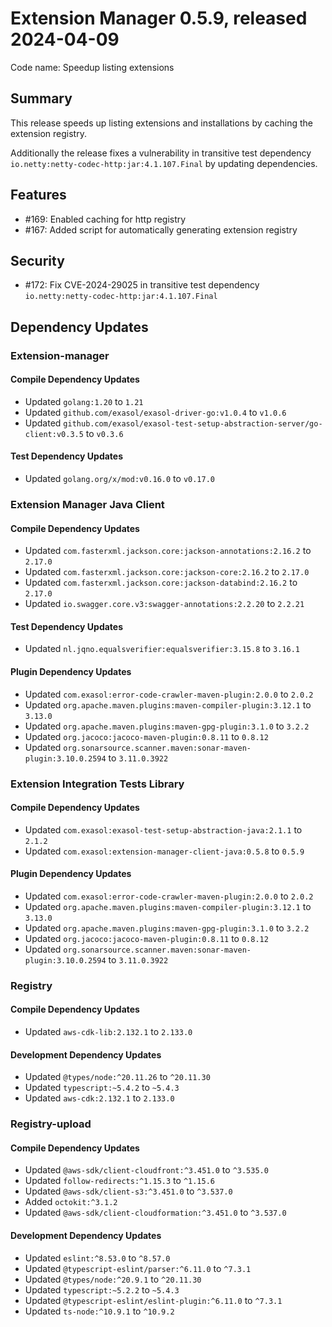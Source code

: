 # Extension Manager 0.5.9, released 2024-04-09

Code name: Speedup listing extensions

## Summary

This release speeds up listing extensions and installations by caching the extension registry.

Additionally the release fixes a vulnerability in transitive test dependency `io.netty:netty-codec-http:jar:4.1.107.Final` by updating dependencies.

## Features

* #169: Enabled caching for http registry
* #167: Added script for automatically generating extension registry

## Security

* #172: Fix CVE-2024-29025 in transitive test dependency `io.netty:netty-codec-http:jar:4.1.107.Final`
## Dependency Updates

### Extension-manager

#### Compile Dependency Updates

* Updated `golang:1.20` to `1.21`
* Updated `github.com/exasol/exasol-driver-go:v1.0.4` to `v1.0.6`
* Updated `github.com/exasol/exasol-test-setup-abstraction-server/go-client:v0.3.5` to `v0.3.6`

#### Test Dependency Updates

* Updated `golang.org/x/mod:v0.16.0` to `v0.17.0`

### Extension Manager Java Client

#### Compile Dependency Updates

* Updated `com.fasterxml.jackson.core:jackson-annotations:2.16.2` to `2.17.0`
* Updated `com.fasterxml.jackson.core:jackson-core:2.16.2` to `2.17.0`
* Updated `com.fasterxml.jackson.core:jackson-databind:2.16.2` to `2.17.0`
* Updated `io.swagger.core.v3:swagger-annotations:2.2.20` to `2.2.21`

#### Test Dependency Updates

* Updated `nl.jqno.equalsverifier:equalsverifier:3.15.8` to `3.16.1`

#### Plugin Dependency Updates

* Updated `com.exasol:error-code-crawler-maven-plugin:2.0.0` to `2.0.2`
* Updated `org.apache.maven.plugins:maven-compiler-plugin:3.12.1` to `3.13.0`
* Updated `org.apache.maven.plugins:maven-gpg-plugin:3.1.0` to `3.2.2`
* Updated `org.jacoco:jacoco-maven-plugin:0.8.11` to `0.8.12`
* Updated `org.sonarsource.scanner.maven:sonar-maven-plugin:3.10.0.2594` to `3.11.0.3922`

### Extension Integration Tests Library

#### Compile Dependency Updates

* Updated `com.exasol:exasol-test-setup-abstraction-java:2.1.1` to `2.1.2`
* Updated `com.exasol:extension-manager-client-java:0.5.8` to `0.5.9`

#### Plugin Dependency Updates

* Updated `com.exasol:error-code-crawler-maven-plugin:2.0.0` to `2.0.2`
* Updated `org.apache.maven.plugins:maven-compiler-plugin:3.12.1` to `3.13.0`
* Updated `org.apache.maven.plugins:maven-gpg-plugin:3.1.0` to `3.2.2`
* Updated `org.jacoco:jacoco-maven-plugin:0.8.11` to `0.8.12`
* Updated `org.sonarsource.scanner.maven:sonar-maven-plugin:3.10.0.2594` to `3.11.0.3922`

### Registry

#### Compile Dependency Updates

* Updated `aws-cdk-lib:2.132.1` to `2.133.0`

#### Development Dependency Updates

* Updated `@types/node:^20.11.26` to `^20.11.30`
* Updated `typescript:~5.4.2` to `~5.4.3`
* Updated `aws-cdk:2.132.1` to `2.133.0`

### Registry-upload

#### Compile Dependency Updates

* Updated `@aws-sdk/client-cloudfront:^3.451.0` to `^3.535.0`
* Updated `follow-redirects:^1.15.3` to `^1.15.6`
* Updated `@aws-sdk/client-s3:^3.451.0` to `^3.537.0`
* Added `octokit:^3.1.2`
* Updated `@aws-sdk/client-cloudformation:^3.451.0` to `^3.537.0`

#### Development Dependency Updates

* Updated `eslint:^8.53.0` to `^8.57.0`
* Updated `@typescript-eslint/parser:^6.11.0` to `^7.3.1`
* Updated `@types/node:^20.9.1` to `^20.11.30`
* Updated `typescript:~5.2.2` to `~5.4.3`
* Updated `@typescript-eslint/eslint-plugin:^6.11.0` to `^7.3.1`
* Updated `ts-node:^10.9.1` to `^10.9.2`
